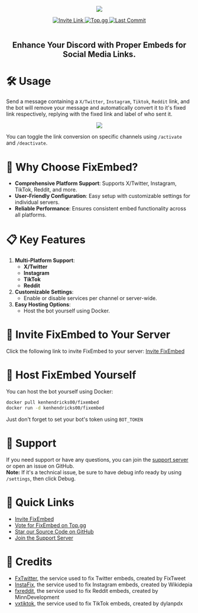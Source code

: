 <p align="center">
  <a href="https://github.com/kenhendricks00/FixEmbed/releases"><img src="https://raw.githubusercontent.com/kenhendricks00/FixEmbed/main/assets/banner.png" /></a>
</p>
<div align="center">
  <a href="https://discord.com/oauth2/authorize?client_id=1173820242305224764">
    <img src="https://img.shields.io/static/v1?label=Invite&message=Link&color=blue" alt="Invite Link">
  </a>
  <a href="https://top.gg/bot/1173820242305224764">
    <img src="https://img.shields.io/static/v1?label=Top.gg&message=Vote&color=red" alt="Top.gg">
  </a>
  <a href="https://github.com/kenhendricks00/FixEmbed/commits/main/">
    <img src="https://img.shields.io/static/v1?label=Last%20Commit&message=Today&color=green" alt="Last Commit">
  </a>
</div>
<br>
<h2> <div align="center"><b> Enhance Your Discord with Proper Embeds for Social Media Links. </b></div> </h2>

# 🛠️ Usage
Send a message containing a <code>X/Twitter</code>, <code>Instagram</code>, <code>Tiktok</code>, <code>Reddit</code> link, and the bot will remove your message and automatically convert it to it's fixed link respectively, replying with the fixed link and label of who sent it.
<p align="center">
<img src="https://raw.githubusercontent.com/kenhendricks00/FixEmbed/main/assets/header.png">
</p>
You can toggle the link conversion on specific channels using <code>/activate</code> and <code>/deactivate</code>.

# 🌟 Why Choose FixEmbed?
- **Comprehensive Platform Support**: Supports X/Twitter, Instagram, TikTok, Reddit, and more.
- **User-Friendly Configuration**: Easy setup with customizable settings for individual servers.
- **Reliable Performance**: Ensures consistent embed functionality across all platforms.

# 📋 Key Features
1. **Multi-Platform Support**:
    - **X/Twitter**
    - **Instagram**
    - **TikTok**
    - **Reddit**
2. **Customizable Settings**:
    - Enable or disable services per channel or server-wide.
3. **Easy Hosting Options**:
    - Host the bot yourself using Docker.

# 🚀 Invite FixEmbed to Your Server
Click the following link to invite FixEmbed to your server: [Invite FixEmbed](https://discord.com/oauth2/authorize?client_id=1173820242305224764)

# 🐳 Host FixEmbed Yourself
You can host the bot yourself using Docker:
<br>
```bash
docker pull kenhendricks00/fixembed
docker run -d kenhendricks00/fixembed
```
Just don't forget to set your bot's token using <code>BOT_TOKEN</code>

# 💬 Support
If you need support or have any questions, you can join the [support server](https://discord.gg/QFxTAmtZdn) or open an issue on GitHub.
<br>
**Note:** If it's a technical issue, be sure to have debug info ready by using <code>/settings</code>, then click Debug.

# 🎉 Quick Links
- [Invite FixEmbed](https://discord.com/oauth2/authorize?client_id=1173820242305224764)
- [Vote for FixEmbed on Top.gg](https://top.gg/bot/1173820242305224764)
- [Star our Source Code on GitHub](https://github.com/kenhendricks00/FixEmbed)
- [Join the Support Server](https://discord.gg/QFxTAmtZdn)

# 📜 Credits
- [FxTwitter](https://github.com/FixTweet/FxTwitter), the service used to fix Twitter embeds, created by FixTweet
- [InstaFix](https://github.com/Wikidepia/InstaFix), the service used to fix Instagram embeds, created by Wikidepia
- [fxreddit](https://github.com/MinnDevelopment/fxreddit), the service used to fix Reddit embeds, created by MinnDevelopment
- [vxtiktok](https://github.com/dylanpdx/vxtiktok), the service used to fix TikTok embeds, created by dylanpdx
